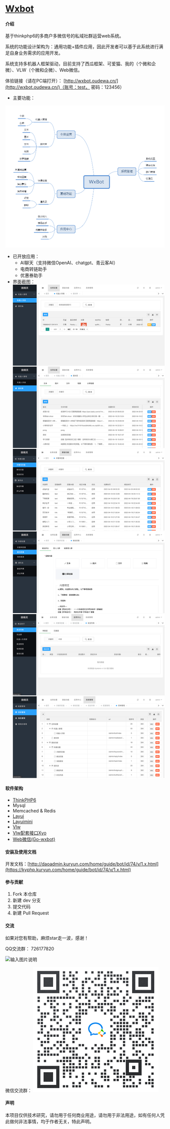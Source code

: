 # [Wxbot](http://daoadmin.kuryun.com/home/guide/bot.html)

#### 介绍
基于thinkphp6的多商户多微信号的私域社群运营web系统。

系统的功能设计架构为：通用功能+插件应用，因此开发者可以基于此系统进行满足自身业务需求的应用开发。

系统支持多机器人框架驱动，目前支持了西瓜框架、可爱猫、我的（个微和企微）、VLW（个微和企微）、Web微信。

体验链接（请在PC端打开）：
[http://wxbot.oudewa.cn/](http://wxbot.oudewa.cn/)（账号：test， 密码：123456）


- 主要功能：

![输入图片说明](f-structure.png)
- 已开放应用：
    - AI聊天（支持微信OpenAI、chatgpt、青云客AI）
    - 电商转链助手
    - 优惠券助手
- 界面截图：
![输入图片说明](1.png)
![输入图片说明](image.png)
![输入图片说明](3.png)
![输入图片说明](4.png)
![输入图片说明](5.png)
![输入图片说明](6.png)

#### 软件架构
- [ThinkPHP6](https://www.kancloud.cn/manual/thinkphp6_0/)
- Mysql
- Memcached & Redis
- [Layui](https://www.layui.com/) 
- [Layuimini](http://layuimini.99php.cn/)
- [Vlw](http://a.vlwai.cn/)
- [Vlw配套接口Xyo](https://www.yuque.com/httpapi/)
- [Web微信(Go-wxbot)](https://gitee.com/fudaoji/go-wxbot)

#### 安装及使用文档

开发文档：[http://daoadmin.kuryun.com/home/guide/bot/id/74/v/1.x.html](https://kyphp.kuryun.com/home/guide/bot/id/74/v/1.x.html)

#### 参与贡献

1.  Fork 本仓库
2.  新建 dev 分支
3.  提交代码
4.  新建 Pull Request

#### 交流
如果对您有帮助，麻烦star走一波，感谢！

QQ交流群：
726177820

![输入图片说明](https://zyx.images.huihuiba.net/1-5f8afb8796b2f.png "WxBot微信开发框架QQ群聊二维码.png")

微信交流群：
![输入图片说明](wx_group.png)

#### 声明
本项目仅供技术研究，请勿用于任何商业用途，请勿用于非法用途，如有任何人凭此做何非法事情，均于作者无关，特此声明。